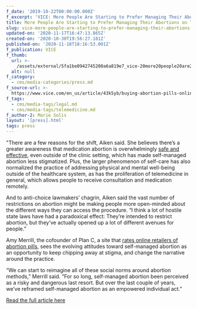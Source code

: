 ```yaml
---
f_date: '2019-10-22T00:00:00.000Z'
f_excerpt: 'VICE: More People Are Starting to Prefer Managing Their Abortions on Their Own'
title: More People Are Starting to Prefer Managing Their Abortions on Their Own
slug: vice-more-people-are-starting-to-prefer-managing-their-abortions-on-their-own
updated-on: '2020-11-17T16:47:13.865Z'
created-on: '2020-10-30T19:56:27.181Z'
published-on: '2020-11-18T18:16:53.001Z'
f_publication: VICE
f_thumb:
  url: >-
    /assets/external/5fa1be0942745200a6a819e7_vice-20more20people20are20starting20to20prefer20managing20their20abortions20on20their20own.png
  alt: null
f_category:
  - cms/media-categories/press.md
f_source-url: >-
  https://www.vice.com/en_us/article/43k5yb/buying-abortion-pills-online-is-becoming-more-widespread?fbclid=IwAR2l2N60YqhQcXCol_tiMYBa5MyScc69KQh45ByjwKCXv5VBUH6pItvIV3g
f_tags:
  - cms/media-tags/legal.md
  - cms/media-tags/telemedicine.md
f_author-2: Marie Solis
layout: '[press].html'
tags: press
---
```


"There are a few reasons for the shift, Aiken said. She believes there’s a greater awareness that medication abortion is overwhelmingly [safe and effective](https://obgyn.onlinelibrary.wiley.com/doi/10.1111/jog.13716), even outside of the clinic setting, which has made self-managed abortion less stigmatized. Plus, the larger phenomenon of self-care has also normalized the practice of addressing physical and mental well-being outside of the healthcare system, as has the proliferation of telemedicine in general, which allows people to receive consultation and medication remotely. 

And to anti-choice lawmakers’ chagrin, Aiken said the vast number of restrictions on abortion might be making people more open-minded about the different ways they can access the procedure. “I think a lot of hostile state laws have had a paradoxical effect: They’re intended to restrict abortion, but they’ve actually opened up a lot of different avenues for people.”

Amy Merrill, the cofounder of Plan C, a site that [rates online retailers of abortion pills](https://plancpills.org/reportcard), sees the evolving attitudes toward self-managed abortion as an opportunity to keep chipping away at stigma, and change the narrative around the practice. 

“We can start to reimagine all of these social norms around abortion methods,” Merrill said. “For so long, self-managed abortion been perceived as a risky and dangerous last resort. But over the last couple of years, we’ve reframed self-managed abortion as an empowered individual act.”

[Read the full article here](https://www.vice.com/en_us/article/43k5yb/buying-abortion-pills-online-is-becoming-more-widespread?fbclid=IwAR2l2N60YqhQcXCol_tiMYBa5MyScc69KQh45ByjwKCXv5VBUH6pItvIV3g)
